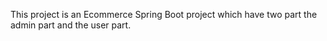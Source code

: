 This project is an Ecommerce Spring Boot project which have two part the admin part and the user part. 
